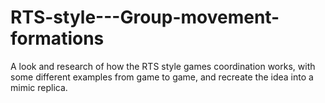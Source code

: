 # RTS-style---Group-movement-formations
A look and research of how the RTS style games coordination works, with some different examples from game to game, and recreate the idea into a mimic replica.
